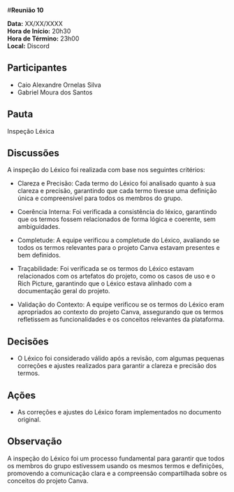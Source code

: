 #__Reunião 10__

**Data:** XX/XX/XXXX<br />
**Hora de Início:** 20h30<br />
**Hora de Término:** 23h00<br />
**Local:** Discord<br />

## Participantes

- Caio Alexandre Ornelas Silva
- Gabriel Moura dos Santos

## Pauta

Inspeção Léxica

## Discussões

A inspeção do Léxico foi realizada com base nos seguintes critérios:

- Clareza e Precisão: Cada termo do Léxico foi analisado quanto à sua clareza e precisão, garantindo que cada termo tivesse uma definição única e compreensível para todos os membros do grupo.

- Coerência Interna: Foi verificada a consistência do léxico, garantindo que os termos fossem relacionados de forma lógica e coerente, sem ambiguidades.

- Completude: A equipe verificou a completude do Léxico, avaliando se todos os termos relevantes para o projeto Canva estavam presentes e bem definidos.

- Traçabilidade: Foi verificada se os termos do Léxico estavam relacionados com os artefatos do projeto, como os casos de uso e o Rich Picture, garantindo que o Léxico estava alinhado com a documentação geral do projeto.

- Validação do Contexto: A equipe verificou se os termos do Léxico eram apropriados ao contexto do projeto Canva, assegurando que os termos refletissem as funcionalidades e os conceitos relevantes da plataforma.

## Decisões

- O Léxico foi considerado válido após a revisão, com algumas pequenas correções e ajustes realizados para garantir a clareza e precisão dos termos.

## Ações

- As correções e ajustes do Léxico foram implementados no documento original.

## Observação

A inspeção do Léxico foi um processo fundamental para garantir que todos os membros do grupo estivessem usando os mesmos termos e definições, promovendo a comunicação clara e a compreensão compartilhada sobre os conceitos do projeto Canva.